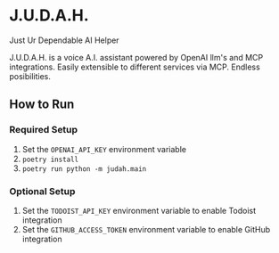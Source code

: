 # J.U.D.A.H.

Just Ur Dependable AI Helper

J.U.D.A.H. is a voice A.I. assistant powered by OpenAI llm's and MCP integrations. Easily extensible to different services via MCP. Endless posibilities.

## How to Run

### Required Setup

1. Set the `OPENAI_API_KEY` environment variable
2. `poetry install`
3. `poetry run python -m judah.main`

### Optional Setup

1. Set the `TODOIST_API_KEY` environment variable to enable Todoist integration
2. Set the `GITHUB_ACCESS_TOKEN` environment variable to enable GitHub integration
